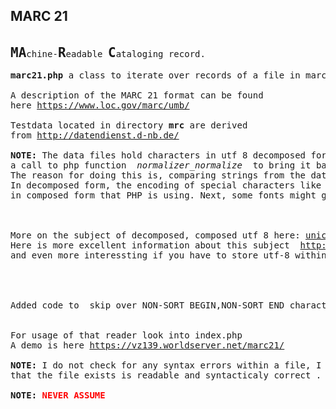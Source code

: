 <h2>MARC 21</h2>

<pre>

<b style="font-size:1.5em">MA</b>chine-<b style="font-size:1.5em">R</b>eadable <b style="font-size:1.5em">C</b>ataloging record.

<b>marc21.php</b> a class to iterate over records of a file in marc 21 format

A description of the MARC 21 format can be found 
here <a href="//https://www.loc.gov/marc/umb/">https://www.loc.gov/marc/umb/</a>

Testdata located in directory <b>mrc</b> are derived 
from <a href="http://datendienst.d-nb.de/cgi-bin/mabit.pl?userID=testdat&pass=testdat&cmd=login">http://datendienst.d-nb.de/</a>

<b>NOTE:</b> The data files hold characters in utf 8 decomposed form. Because of this the string is normalized using 
a call to php function <i> normalizer_normalize </i> to bring it back into utf8 composed form, before it is stored. 
The reason for doing this is, comparing strings from the data file, against strings used by PHP.
In decomposed form, the encoding of special characters like umlauts &auml; &ouml; &uuml; etc uses more bytes, than 
in composed form that PHP is using. Next, some fonts might get in trouble to render decomposed utf 8 correctly.   



More on the subject of decomposed, composed utf 8 here: <a href="http://unicode.org/reports/tr15/">unicode.org</a>  
Here is more excellent information about this subject  <a href="http://kunststube.net/encoding/">http://kunststube.net/encoding/</a>
and even more interessting if you have to store utf-8 within a data base <a href="http://kunststube.net/encoding/">http://kunststube.net/frontback/</a>




Added code to  skip over NON-SORT BEGIN,NON-SORT END characters.
 

For usage of that reader look into index.php
A demo is here <a href="https://vz139.worldserver.net/marc21/">https://vz139.worldserver.net/marc21/</a>

<b>NOTE:</b> I do not check for any syntax errors within a file, I just <span style="color:red"><b>assume</b></span>,
that the file exists is readable and syntacticaly correct .

<b>NOTE: <span style="color:red">NEVER ASSUME</span> </b>


</pre>